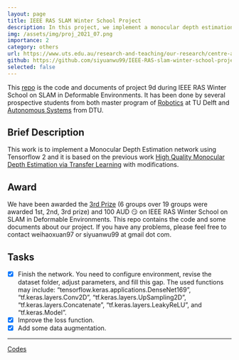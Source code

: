```yaml
---
layout: page
title: IEEE RAS SLAM Winter School Project
description: In this project, we implement a monocular depth estimation network using Tensorflow 2 based on published papers.
img: /assets/img/proj_2021_07.png
importance: 2
category: others
url: https://www.uts.edu.au/research-and-teaching/our-research/centre-autonomous-systems/events/ieee-ras-winter-school-slam-deformable-environments
github: https://github.com/siyuanwu99/IEEE-RAS-slam-winter-school-project-9
selected: false
---
```


This [repo](https://github.com/siyuanwu99/IEEE-RAS-slam-winter-school-project-9) is the code and documents of project 9d during IEEE RAS Winter School on SLAM in Deformable Environments. It has been done by several prospective students from both master program of [Robotics](https://www.tudelft.nl/en/education/programmes/masters/robotics/msc-robotics) at TU Delft and [Autonomous Systems](https://www.dtu.dk/english/education/msc/programmes/autonomous-systems) from DTU.

## Brief Description

This work is to implement a Monocular Depth Estimation network using Tensorflow 2 and it is based on the previous work [High Quality Monocular Depth Estimation via Transfer Learning](https://arxiv.org/abs/1812.11941) with modifications.

## Award

We have been awarded the [3rd Prize](https://www.uts.edu.au/research-and-teaching/our-research/centre-autonomous-systems/events/ieee-ras-winter-school-slam-deformable-environments) (6 groups over 19 groups were awarded 1st, 2nd, 3rd prize) and 100 AUD :smirk: on IEEE RAS Winter School on SLAM in Deformable Environments. This repo contains the code and some documents about our project. If you have any problems, please feel free to contact weihaoxuan97 or siyuanwu99 at gmail dot com.

## Tasks

- [x] Finish the network. You need to configure environment, revise the dataset folder, adjust parameters, and fill this gap. The used functions may include: “tensorflow.keras.applications.DenseNet169”, “tf.keras.layers.Conv2D”, “tf.keras.layers.UpSampling2D”, “tf.keras.layers.Concatenate”, “tf.keras.layers.LeakyReLU”, and “tf.keras.Model”.
- [x] Improve the loss function.
- [x] Add some data augmentation.

---

[Codes](https://github.com/siyuanwu99/IEEE-RAS-slam-winter-school-project-9)
